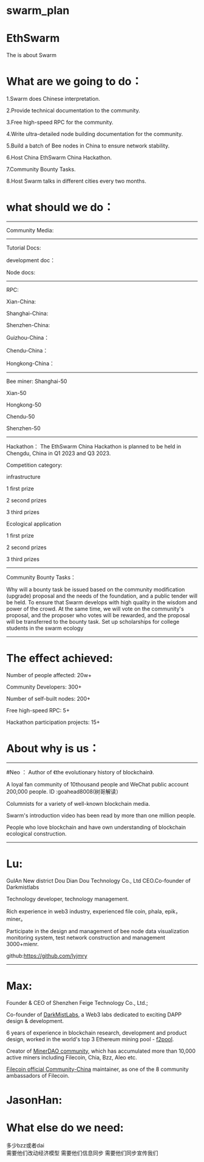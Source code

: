 # swarm_plan
# EthSwarm
The is about Swarm

# What are we going to do：
1.Swarm does Chinese interpretation.

2.Provide technical documentation to the community.

3.Free high-speed RPC for the community.

4.Write ultra-detailed node building documentation for the community.

5.Build a batch of Bee nodes in China to ensure network stability.

6.Host China EthSwarm China Hackathon.

7.Community Bounty Tasks.

8.Host Swarm talks in different cities every two months.


# what should we do：
----------------
Community Media:

----------------
Tutorial Docs:

development doc：

Node docs:

-----------------
RPC:

Xian-China:

Shanghai-China:

Shenzhen-China:

Guizhou-China：

Chendu-China：

Hongkong-China：




-----------------
Bee miner:
Shanghai-50

Xian-50

Hongkong-50

Chendu-50

Shenzhen-50



-----------------
Hackathon：
The EthSwarm China Hackathon is planned to be held in Chengdu, China in Q1 2023 and Q3 2023.

Competition category:

infrastructure

1 first prize

2 second prizes

3 third prizes

Ecological application

1 first prize

2 second prizes

3 third prizes

----------------------------

Community Bounty Tasks：

Why will a bounty task be issued based on the community modification (upgrade) proposal and the needs of the foundation, and a public tender will be held.
To ensure that Swarm develops with high quality in the wisdom and power of the crowd. At the same time,
we will vote on the community's proposal, and the proposer who votes will be rewarded, and the proposal will be transferred to the bounty task.
Set up scholarships for college students in the swarm ecology

-------------------------------------
# The effect achieved:
Number of people affected: 20w+

Community Developers: 300+

Number of self-built nodes: 200+

Free high-speed RPC: 5+

Hackathon participation projects: 15+




# About why is us：
--------------------
#Neo ：
Author of 《the evolutionary history of blockchain》.

A loyal fan community of 10thousand people and WeChat public account 200,000 people. ID :goahead8008(树哥解读）

Columnists for a variety of well-known blockchain media. 

Swarm's introduction video has been read by more than one million people. 

People who love blockchain and have  own understanding of blockchain ecological construction. 

-------------------
# Lu:
GuIAn New district Dou Dian Dou Technology Co., Ltd CEO.Co-founder of Darkmistlabs

Technology developer, technology management.

Rich experience in web3 industry, experienced file coin, phala, epik，miner。

Participate in the design and management of bee node data visualization monitoring system, test network construction and management 3000+mienr.

github:https://github.com/lyjmry



------------------------

# Max:
Founder & CEO of Shenzhen Feige Technology Co., Ltd.;

Co-founder of [DarkMistLabs](https://github.com/darkmistlabs), a Web3 labs dedicated to exciting DAPP design & development.

6 years of experience in blockchain research, development and product design, worked in the world's top 3 Ethereum mining pool - [f2pool](https://www.f2pool.com).

Creator of [MinerDAO community](https://github.com/minerdao), which has accumulated more than 10,000 active miners including Filecoin, Chia, Bzz, Aleo etc.

[Filecoin official Community-China](https://github.com/filecoin-project/community-china) maintainer, as one of the 8 community ambassadors of Filecoin.


# JasonHan:



# What else do we need:

多少bzz或者dai  
需要他们改动经济模型
需要他们信息同步
需要他们同步宣传我们





















